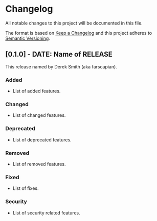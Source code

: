 # Changelog
All notable changes to this project will be documented in this file.

The format is based on [Keep a Changelog](https://keepachangelog.com/en/1.0.0/)
and this project adheres to [Semantic Versioning](https://semver.org/spec/v2.0.0.html).

## [0.1.0] - DATE: Name of RELEASE

This release named by Derek Smith (aka farscapian).

### Added

- List of added features.

### Changed

- List of changed features.

### Deprecated

 - List of deprecated features.

### Removed

- List of removed features.

### Fixed

- List of fixes.

### Security

- List of security related features.
